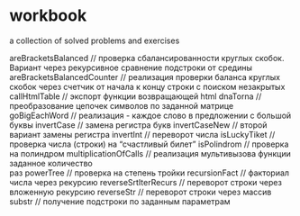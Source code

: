 # workbook
a collection of solved problems and exercises


areBracketsBalanced                               // проверка сбалансированности круглых скобок. Вариант 
                                                     через рекурсивное сравнение подстроки от средины
areBracketsBalancedCounter                        // реализация проверки баланса круглых скобок через счетчик
                                                     от начала к концу строки с поиском незакрытых
callHtmlTable                                     // экспорт функции возвращающей html
dnaTorna                                          // преобразование цепочек символов по заданной матрице
goBigEachWord                                     // реализация  - каждое слово в предложении с большой 
                                                     буквы
invertCase                                        // замена регистра букв
invertCaseNew                                     // второй вариант замены регистра 
invertInt                                         // переворот числа
isLuckyTiket                                      // проверка числа (строки) на “счастливый билет”
isPolindrom                                       // проверка на полиндром
multiplicationOfCalls                             // реализация мультивызова функции заданное количество  
                                                     раз
powerTree                                         // проверка на степень тройки
recursionFact                                     // факториал числа через рекурсию
reverseSrtIterRecurs                              // переворот строки через вложенную рекурсию
reverseStr                                        // переворот строки через массив
substr                                            // получение подстроки по заданным параметрам
